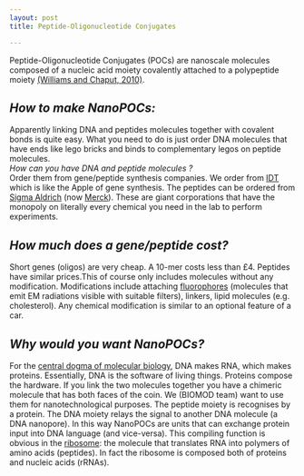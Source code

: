 ```yaml
---
layout: post
title: Peptide-Oligonucleotide Conjugates

---
```

Peptide-Oligonucleotide Conjugates (POCs) are nanoscale molecules composed of a nucleic acid moiety covalently attached to a polypeptide moiety [(Williams and Chaput, 2010)](https://www.ncbi.nlm.nih.gov/pmc/articles/PMC2947322/).  
## *How to make NanoPOCs:*  
Apparently linking DNA and peptides molecules together with covalent bonds is quite easy.
What you need to do is just order DNA molecules that have ends like lego bricks and binds to complementary legos on peptide molecules.  
*How can you have DNA and peptide molecules ?*  
Order them from  gene/peptide synthesis companies. We order from [IDT](https://eu.idtdna.com/pages) which is like the Apple of gene synthesis.
The peptides can be ordered from [Sigma Aldrich](https://www.sigmaaldrich.com/united-kingdom.html) (now [Merck](https://www.merck.com/index.html)). These are giant corporations that have the monopoly on literally every chemical you need in the lab to perform experiments.  
## *How much does a gene/peptide cost?*    
Short genes (oligos) are very cheap. A 10-mer costs less than £4.
Peptides have similar prices.This of course only includes molecules without any modification. Modifications include attaching [fluorophores](https://en.wikipedia.org/wiki/Fluorophore) (molecules that emit EM radiations visible with suitable filters), linkers, lipid molecules (e.g. cholesterol). Any chemical modification is similar to an optional feature of a car.  
## *Why would you want NanoPOCs?*  
For the [central dogma of molecular biology](https://en.wikipedia.org/wiki/Central_dogma_of_molecular_biology), DNA makes RNA, which makes proteins. Essentially, DNA is the software of living things.
Proteins compose the hardware. If you link the two molecules together you have a chimeric molecule that has both faces of the coin.
We (BIOMOD team) want to use them for nanotechnological purposes. The peptide moiety is recognises by a protein. The DNA moiety relays the signal to another DNA molecule (a DNA nanopore). In this way NanoPOCs are units that can exchange protein input into DNA language (and vice-versa).
This compiling function is obvious in the [ribosome](https://en.wikipedia.org/wiki/Ribosome): the molecule that translates RNA into polymers of amino acids (peptides). In fact the ribosome is composed both of proteins and nucleic acids (rRNAs).
